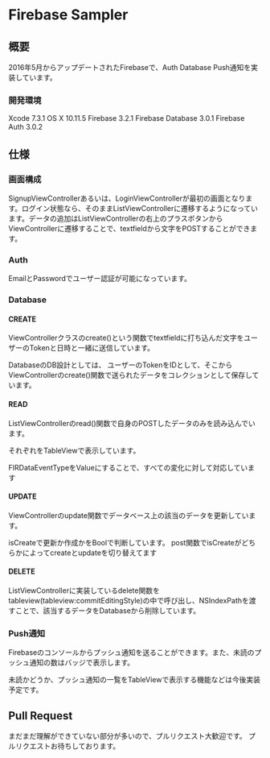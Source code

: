 # Firebase Sampler

## 概要
2016年5月からアップデートされたFirebaseで、Auth Database Push通知を実装しています。

### 開発環境
Xcode 7.3.1
OS X 10.11.5
Firebase 3.2.1
Firebase Database 3.0.1
Firebase Auth 3.0.2

## 仕様
### 画面構成
SignupViewControllerあるいは、LoginViewControllerが最初の画面となります。ログイン状態なら、そのままListViewControllerに遷移するようになっています。データの追加はListViewControllerの右上のプラスボタンからViewControllerに遷移することで、textfieldから文字をPOSTすることができます。

### Auth
EmailとPasswordでユーザー認証が可能になっています。

### Database
#### CREATE
ViewControllerクラスのcreate()という関数でtextfieldに打ち込んだ文字をユーザーのTokenと日時と一緒に送信しています。

DatabaseのDB設計としては、
ユーザーのTokenをIDとして、そこからViewControllerのcreate()関数で送られたデータをコレクションとして保存しています。

#### READ
ListViewControllerのread()関数で自身のPOSTしたデータのみを読み込んでいます。

それぞれをTableViewで表示しています。

FIRDataEventTypeをValueにすることで、すべての変化に対して対応しています

#### UPDATE
ViewControllerのupdate関数でデータベース上の該当のデータを更新しています。

isCreateで更新か作成かをBoolで判断しています。
post関数でisCreateがどちらかによってcreateとupdateを切り替えてます

#### DELETE
ListViewControllerに実装しているdelete関数をtableview(tableview:commitEditingStyle)の中で呼び出し、NSIndexPathを渡すことで、該当するデータをDatabaseから削除しています。


### Push通知
Firebaseのコンソールからプッシュ通知を送ることができます。また、未読のプッシュ通知の数はバッジで表示します。

未読かどうか、プッシュ通知の一覧をTableViewで表示する機能などは今後実装予定です。

## Pull Request
まだまだ理解ができていない部分が多いので、プルリクエスト大歓迎です。
プルリクエストお待ちしております。
